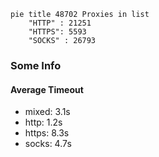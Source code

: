 
```mermaid
pie title 48702 Proxies in list
    "HTTP" : 21251
    "HTTPS": 5593
    "SOCKS" : 26793
```

### Some Info
#### Average Timeout

- mixed: 3.1s
- http: 1.2s
- https: 8.3s
- socks: 4.7s